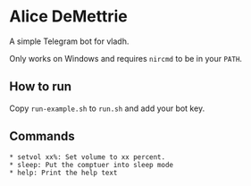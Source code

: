 # Alice DeMettrie

A simple Telegram bot for vladh.

Only works on Windows and requires `nircmd` to be in your `PATH`.

## How to run

Copy `run-example.sh` to `run.sh` and add your bot key.

## Commands

```
* setvol xx%: Set volume to xx percent.
* sleep: Put the comptuer into sleep mode
* help: Print the help text
```
